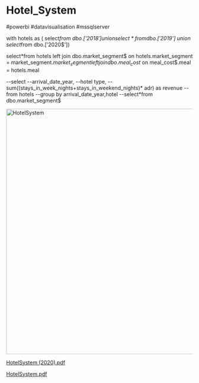 # Hotel_System
#powerbi #datavisualisation #mssqlserver

with hotels as (
select*from dbo.['2018$']
union
select*from dbo.['2019$']
union
select*from dbo.['2020$'])

select*from hotels
left join dbo.market_segment$
on hotels.market_segment = market_segment$.market_segment
left join dbo.meal_cost$
on meal_cost$.meal = hotels.meal


--select 
--arrival_date_year,
--hotel type,
--sum((stays_in_week_nights+stays_in_weekend_nights)* adr) as revenue 
--from hotels
--group by arrival_date_year,hotel
--select*from dbo.market_segment$

<img width="662" alt="HotelSystem" src="https://user-images.githubusercontent.com/60243643/232173964-a54fdb8e-679c-4f94-97b2-c665aecac655.png">




[HotelSystem (2020).pdf](https://github.com/chichi-pixel/Hotel_System/files/11237901/HotelSystem.2020.pdf)



[HotelSystem.pdf](https://github.com/chichi-pixel/Hotel_System/files/11237903/HotelSystem.pdf)






